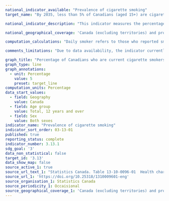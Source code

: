 ```yaml
---
national_indicator_available: "Prevalence of cigarette smoking"
target_name: "By 2035, less than 5% of Canadians (aged 15+) are cigarette smokers"

national_indicator_description: "This indicator measures the percentage of Canadians who are current cigarette smokers"

national_geographical_coverage: 'Canada (excluding territories) and provinces'

computation_calculations: "Daily smoker refers to those who reported smoking cigarettes every day. Occasional smoker refers to those who reported smoking cigarettes occasionally. This includes former daily smokers who now smoke occasionally."

comments_limitations: "Due to data availability, the indicator currently only measures the proportion of Canadians (aged 12+) who are cigarette smokers and not ones (aged 15+). The indicator does not take into account the number of cigarettes smoked. The indicator covers the population 12 years of age and over living in the ten provinces. Excluded from the survey's coverage are: persons living on reserves and other Aboriginal settlements; the institutionalized population, and children aged 12-17 that are living in foster care."

graph_title: "Percentage of Canadians who are current cigarette smokers"
graph_type: line
graph_annotations:
  - unit: Percentage
    value: 5
    preset: target_line
computation_units: Percentage
data_start_values:
  - field: Geography
    value: Canada
  - field: Age group
    value: Total, 12 years and over
  - field: Sex
    value: Both sexes
indicator_name: "Prevalence of cigarette smoking"
indicator_sort_order: 03-13-01
published: true
reporting_status: complete
indicator_number: 3.13.1
sdg_goal: '3'
data_non_statistical: false
target_id: '3.13'
data_show_map: false
source_active_1: true
source_url_text_1: "Statistics Canada. Table 13-10-0096-01  Health characteristics, annual estimates"
source_url_1: 'https://doi.org/10.25318/1310009601-eng'
source_organisation_1: Statistics Canada
source_periodicity_1: Occaisional
source_geographical_coverage_1: 'Canada (excluding territories) and provinces'
---
```

